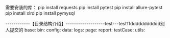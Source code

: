 需要安装的库：
pip install requests
pip install pytest
pip install allure-pytest
pip install xlrd
pip install pymysql

------------【目录结构介绍】-------------------test---test11ddddddddddd别人提交的
base:
bin:
config:
data:
logs:
page:
report:
testCase:
utils:

